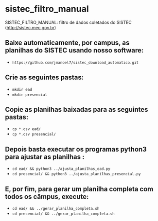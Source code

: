 # sistec_filtro_manual
SISTEC_FILTRO_MANUAL: filtro de dados coletados do SISTEC (http://sistec.mec.gov.br)

## Baixe automaticamente, por campus, as planilhas do SISTEC usando nosso software:
* `https://github.com/jmanoel7/sistec_download_automatico.git`

## Crie as seguintes pastas:
* `mkdir ead`
* `mkdir presencial`

## Copie as planilhas baixadas para as seguintes pastas:
* `cp *.csv ead/`
* `cp *.csv presencial/`

## Depois basta executar os programas python3 para ajustar as planilhas :
* `cd ead/ && python3 ../ajusta_planilhas_ead.py`
* `cd presencial/ && python3 ../ajusta_planilhas_presencial.py`

## E, por fim, para gerar um planilha completa com todos os câmpus, execute:
* `cd ead/ && ../gerar_planilha_completa.sh`
* `cd presencial/ && ../gerar_planilha_completa.sh`
